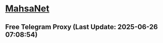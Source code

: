 
# [MahsaNet](https://t.me/mahsa_net)
## Free Telegram Proxy (Last Update: 2025-06-26 07:08:54)

    